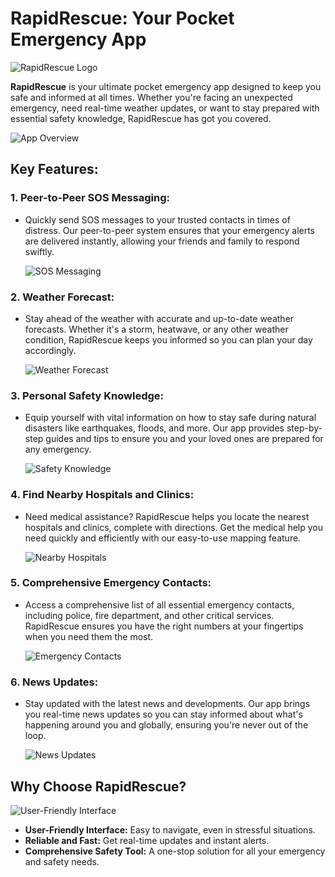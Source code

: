 # RapidRescue: Your Pocket Emergency App

![RapidRescue Logo](drawable/our_logo_header.png)

**RapidRescue** is your ultimate pocket emergency app designed to keep you safe and informed at all times. Whether you're facing an unexpected emergency, need real-time weather updates, or want to stay prepared with essential safety knowledge, RapidRescue has got you covered.

![App Overview](images/app_overview.png)

## Key Features:

### 1. Peer-to-Peer SOS Messaging:
- Quickly send SOS messages to your trusted contacts in times of distress. Our peer-to-peer system ensures that your emergency alerts are delivered instantly, allowing your friends and family to respond swiftly.
  
  ![SOS Messaging](images/sos_messaging.png)

### 2. Weather Forecast:
- Stay ahead of the weather with accurate and up-to-date weather forecasts. Whether it's a storm, heatwave, or any other weather condition, RapidRescue keeps you informed so you can plan your day accordingly.

  ![Weather Forecast](images/weather_forecast.png)

### 3. Personal Safety Knowledge:
- Equip yourself with vital information on how to stay safe during natural disasters like earthquakes, floods, and more. Our app provides step-by-step guides and tips to ensure you and your loved ones are prepared for any emergency.

  ![Safety Knowledge](images/safety_knowledge.png)

### 4. Find Nearby Hospitals and Clinics:
- Need medical assistance? RapidRescue helps you locate the nearest hospitals and clinics, complete with directions. Get the medical help you need quickly and efficiently with our easy-to-use mapping feature.

  ![Nearby Hospitals](images/nearby_hospitals.png)

### 5. Comprehensive Emergency Contacts:
- Access a comprehensive list of all essential emergency contacts, including police, fire department, and other critical services. RapidRescue ensures you have the right numbers at your fingertips when you need them the most.

  ![Emergency Contacts](images/emergency_contacts.png)

### 6. News Updates:
- Stay updated with the latest news and developments. Our app brings you real-time news updates so you can stay informed about what's happening around you and globally, ensuring you're never out of the loop.

  ![News Updates](images/news_updates.png)

## Why Choose RapidRescue?

![User-Friendly Interface](images/user_friendly_interface.png)

- **User-Friendly Interface:** Easy to navigate, even in stressful situations.
- **Reliable and Fast:** Get real-time updates and instant alerts.
- **Comprehensive Safety Tool:** A one-stop solution for all your emergency and safety needs.
